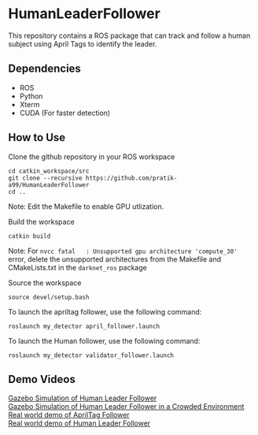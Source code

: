 # HumanLeaderFollower

This repository contains a ROS package that can track and follow a human subject using April Tags to identify the leader.

## Dependencies
* ROS
* Python
* Xterm
* CUDA (For faster detection)

## How to Use

Clone the github repository in your ROS workspace

```
cd catkin_workspace/src
git clone --recursive https://github.com/pratik-a99/HumanLeaderFollower
cd ..
```
Note: Edit the Makefile to enable GPU utlization.

Build the workspace
```
catkin build
```

Note: For `nvcc fatal   : Unsupported gpu architecture 'compute_30'` error, delete the unsupported architectures from the Makefile and CMakeLists.txt in the `darknet_ros` package

Source the workspace
```
source devel/setup.bash 
```

To launch the apriltag follower, use the following command:
```
roslaunch my_detector april_follower.launch
```

To launch the Human follower, use the following command:
```
roslaunch my_detector validator_follower.launch
```

## Demo Videos
[Gazebo Simulation of Human Leader Follower](https://youtu.be/0TFuDLcJlU0) \
[Gazebo Simulation of Human Leader Follower in a Crowded Environment](https://www.youtube.com/watch?v=5pQ5pH0jd5I&t=2s) \
[Real world demo of AprilTag Follower](https://www.youtube.com/watch?v=5_TJFhDXLic) \
[Real world demo of Human Leader Follower](https://www.youtube.com/watch?v=-fM43jx2K2w) 

  
